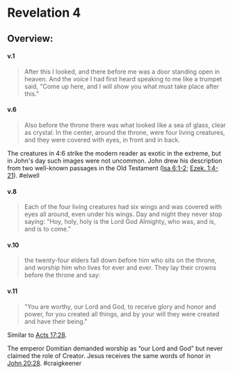 # Revelation 4

## Overview:


#### v.1
>After this I looked, and there before me was a door standing open in heaven. And the voice I had first heard speaking to me like a trumpet said, "Come up here, and I will show you what must take place after this."

#### v.6
>Also before the throne there was what looked like a sea of glass, clear as crystal.
>In the center, around the throne, were four living creatures, and they were covered with eyes, in front and in back.

The creatures in 4:6 strike the modern reader as exotic in the extreme, but in John's day such images were not uncommon. John drew his description from two well-known passages in the Old Testament ([Isa 6:1-2](Isaiah6#v.2); [Ezek. 1:4-21](Ezekiel1)).
#elwell

#### v.8
>Each of the four living creatures had six wings and was covered with eyes all around, even under his wings. Day and night they never stop saying:
>"Hoy, holy, holy is the Lord God Almighty, who was, and is, and is to come."

#### v.10
>the twenty-four elders fall down before him who sits on the throne, and worship him who lives for ever and ever. They lay their crowns before the throne and say:

#### v.11
>"You are worthy, our Lord and God, to receive glory and honor and power, for you created all things, and by your will they were created and have their being."

Similar to [Acts 17:28](Acts17#v.28).

The emperor Domitian demanded worship as “our Lord and God” but never claimed the role of Creator. Jesus receives the same words of honor in [John 20:28](John20#v.28).
#craigkeener 